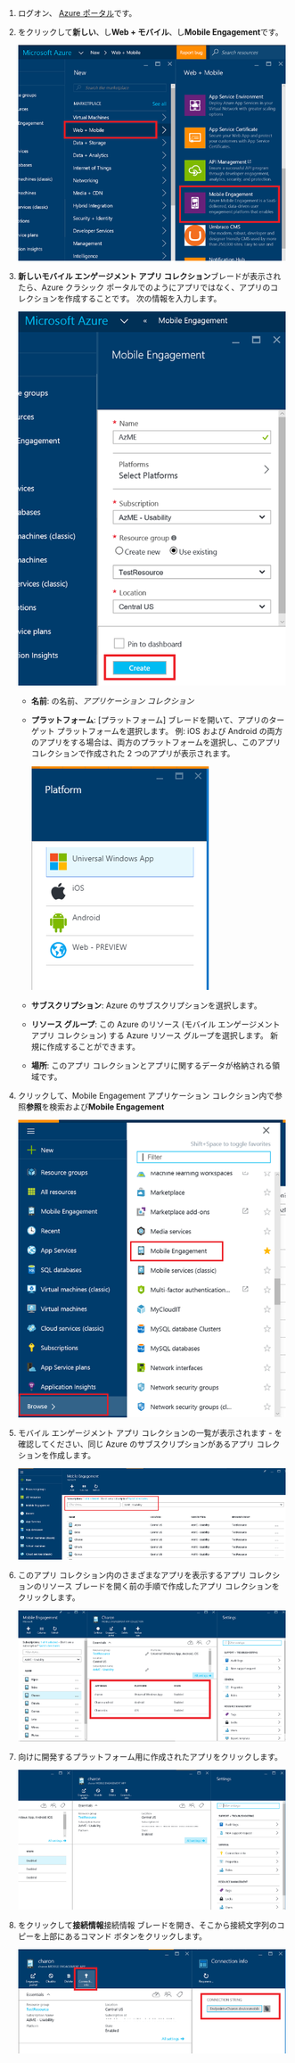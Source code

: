 
1. ログオン、 [Azure ポータル](https://portal.azure.com)です。
2. をクリックして**新しい**、し**Web + モバイル**、し**Mobile Engagement**です。
   
    ![](./media/mobile-engagement-create-app-in-portal-new/browse-azme-extension.png)
3. **新しいモバイル エンゲージメント アプリ コレクション**ブレードが表示されたら、Azure クラシック ポータルでのようにアプリではなく、アプリのコレクションを作成することです。 次の情報を入力します。
   
    ![](./media/mobile-engagement-create-app-in-portal-new/new-azme-app.png)
   
   * **名前**: の名前、*アプリケーション コレクション* 
   * **プラットフォーム**: [プラットフォーム] ブレードを開いて、アプリのターゲット プラットフォームを選択します。 例:  iOS および Android の両方のアプリをする場合は、両方のプラットフォームを選択し、このアプリ コレクションで作成された 2 つのアプリが表示されます。 
     
      ![](./media/mobile-engagement-create-app-in-portal-new/choose-platform.png)
   * **サブスクリプション**: Azure のサブスクリプションを選択します。 
   * **リソース グループ**: この Azure のリソース (モバイル エンゲージメント アプリ コレクション) する Azure リソース グループを選択します。 新規に作成することができます。  
   * **場所**: このアプリ コレクションとアプリに関するデータが格納される領域です。
4. クリックして、Mobile Engagement アプリケーション コレクション内で参照**参照**を検索および**Mobile Engagement**
   
    ![](./media/mobile-engagement-create-app-in-portal-new/browse-mobile-engagement-menu.png)
5. モバイル エンゲージメント アプリ コレクションの一覧が表示されます - を確認してください、同じ Azure のサブスクリプションがあるアプリ コレクションを作成します。
   
    ![](./media/mobile-engagement-create-app-in-portal-new/browse-mobile-engagement.png)
6. このアプリ コレクション内のさまざまなアプリを表示するアプリ コレクションのリソース ブレードを開く前の手順で作成したアプリ コレクションをクリックします。 
   
    ![](./media/mobile-engagement-create-app-in-portal-new/mobile-engagement-app-collection.png)
7. 向けに開発するプラットフォーム用に作成されたアプリをクリックします。 
   
    ![](./media/mobile-engagement-create-app-in-portal-new/mobile-engagement-app.png)
8. をクリックして**接続情報**接続情報 ブレードを開き、そこから接続文字列のコピーを上部にあるコマンド ボタンをクリックします。 
   
    ![](./media/mobile-engagement-create-app-in-portal-new/app-connection-info.png)

